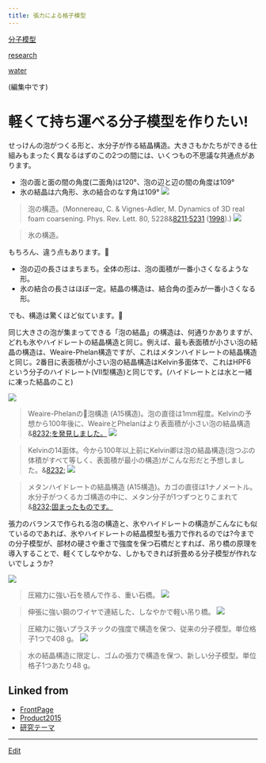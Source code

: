 ```yaml
---
title: 張力による格子模型
---
```

[分子模型](/分子模型)

[research](/research)

[water](/water)

(編集中です)


# 軽くて持ち運べる分子模型を作りたい!

せっけんの泡がつくる形と、水分子が作る結晶構造。大きさもかたちができる仕組みもまったく異なるはずのこの2つの間には、いくつもの不思議な共通点があります。



* 泡の面と面の間の角度(二面角)は120°、泡の辺と辺の間の角度は109°
* 氷の結晶は六角形、氷の結合のなす角は109°
![](droppedImage-767.jpg)

> 泡の構造。(Monnereau, C. & Vignes-Adler, M. Dynamics of 3D real foam coarsening. Phys. Rev. Lett. 80, 5228&[8211;5231](/8211;5231) ([1998](/1998)).)
![](1024px-Cryst_struct_ice.jpg)

> 氷の構造。


もちろん、違う点もあります。



* 泡の辺の長さはまちまち。全体の形は、泡の面積が一番小さくなるような形。
* 氷の結合の長さはほぼ一定。結晶の構造は、結合角の歪みが一番小さくなる形。


でも、構造は驚くほど似ています。



同じ大きさの泡が集まってできる「泡の結晶」の構造は、何通りかありますが、どれも氷やハイドレートの結晶構造と同じ。例えば、最も表面積が小さい泡の結晶の構造は、Weaire-Phelan構造ですが、これはメタンハイドレートの結晶構造と同じ。2番目に表面積が小さい泡の結晶構造はKelvin多面体で、これはHPF6という分子のハイドレート(VII型構造)と同じです。(ハイドレートとは水と一緒に凍った結晶のこと)

![](pasted-image-756.jpg)

> Weaire-Phelanの泡構造 (A15構造)。泡の直径は1mm程度。Kelvinの予想から100年後に、WeaireとPhelanはより表面積が小さい泡の結晶構造&[8232;を発見しました。](/8232;を発見しました。)
![](pasted-image-755.jpg)

> Kelvinの14面体。今から100年以上前にKelvin卿は泡の結晶構造(泡つぶの体積がすべて等しく、表面積が最小の構造)がこんな形だと予想しました。&[8232;](/8232;)
![](a15x333.merged.sq2-760.jpg)

> メタンハイドレートの結晶構造 (A15構造)。カゴの直径は1ナノメートル。水分子がつくるカゴ構造の中に、メタン分子が1つずつとりこまれて&[8232;固まったものです。](/8232;固まったものです。)


張力のバランスで作られる泡の構造と、氷やハイドレートの構造がこんなにも似ているのであれば、氷やハイドレートの結晶模型も張力で作れるのでは?今までの分子模型が、部材の硬さや重さで強度を保つ石橋だとすれば、吊り橋の原理を導入することで、軽くてしなやかな、しかもできれば折畳める分子模型が作れないでしょうか? 

![](pasted-image-600.jpg)

> 圧縮力に強い石を積んで作る、重い石橋。
![](pasted-image-563.jpg)

> 伸張に強い鋼のワイヤで連結した、しなやかで軽い吊り橋。
![](IMG_0915-527.JPG)

> 圧縮力に強いプラスチックの強度で構造を保つ、従来の分子模型。単位格子1つで408 g。
![](pasted-image-small-507.jpg)

> 水の結晶構造に限定し、ゴムの張力で構造を保つ、新しい分子模型。単位格子1つあたり48 g。


## Linked from

* [FrontPage](/FrontPage)
* [Product2015](/Product2015)
* [研究テーマ](/研究テーマ)


----

[Edit](https://github.com/vitroid/vitroid.github.io/edit/master/MD/張力による格子模型.md)

